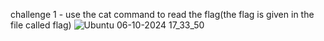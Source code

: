 challenge 1 - use the cat command to read the flag(the flag is given in the file called flag) 
![Ubuntu 06-10-2024 17_33_50](https://github.com/user-attachments/assets/797e2a6b-fffd-4e7f-9421-6664634fb9c8)
